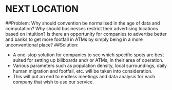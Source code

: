 # NEXT LOCATION
##Problem:
Why should convention be normalised in the age of data and computation?
Why should businesses restrict their advertising locations based on intuition?
Is there an opportunity for companies to advertise better and banks to get more footfall in ATMs by simply being in a more unconventional place?
##Solution:
- A one-stop solution for companies to see which specific spots are best suited for setting up billboards and/ or ATMs, in their area of operation.
- Various parameters such as population density, local surroundings, daily human migration and footfall, etc. will be taken into consideration.
- This will put an end to endless meetings and data analysis for each company that wish to use our service.

